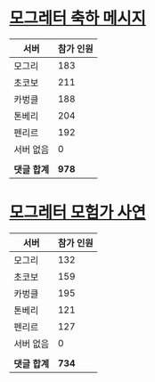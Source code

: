 # [모그레터 축하 메시지](./Event250701_v7_2_10th_moogleletter0.md)

|서버|참가 인원|
|-|-|
|모그리|183|
|초코보|211|
|카벙클|188|
|톤베리|204|
|펜리르|192|
|서버 없음|0|
|||
|**댓글 합계**|**978**|


# [모그레터 모험가 사연](./Event250701_v7_2_10th_moogleletter1.md)

|서버|참가 인원|
|-|-|
|모그리|132|
|초코보|159|
|카벙클|195|
|톤베리|121|
|펜리르|127|
|서버 없음|0|
|||
|**댓글 합계**|**734**|


